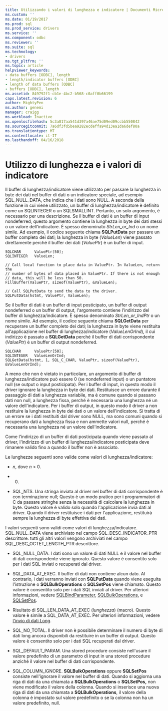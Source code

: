 ```yaml
---
title: Utilizzando i valori di lunghezza e indicatore | Documenti Microsoft
ms.custom: ''
ms.date: 01/19/2017
ms.prod: sql
ms.prod_service: drivers
ms.service: ''
ms.component: odbc
ms.reviewer: ''
ms.suite: sql
ms.technology:
- drivers
ms.tgt_pltfrm: ''
ms.topic: article
helpviewer_keywords:
- data buffers [ODBC], length
- length/indicator buffers [ODBC]
- length of data buffers [ODBC]
- buffers [ODBC], length
ms.assetid: 849792f1-cb1e-4bc2-b568-c0aff0b66199
caps.latest.revision: 6
author: MightyPen
ms.author: genemi
manager: craigg
ms.workload: Inactive
ms.openlocfilehash: 5c3a817aa541d397a46ae75d09ed09ccbb550842
ms.sourcegitcommit: 7a6df3fd5bea9282ecdeffa94d13ea1da6def80a
ms.translationtype: MT
ms.contentlocale: it-IT
ms.lasthandoff: 04/16/2018
---
```

# <a name="using-length-and-indicator-values"></a>Utilizzo di lunghezza e i valori di indicatore
Il buffer di lunghezza/indicatore viene utilizzato per passare la lunghezza in byte dei dati nel buffer di dati o un indicatore speciale, ad esempio SQL_NULL_DATA, che indica che i dati sono NULL. A seconda della funzione in cui viene utilizzato, un buffer di lunghezza/indicatore è definito come un SQLINTEGER o un SQLSMALLINT. Pertanto, un solo argomento, è necessario per una descrizione. Se il buffer di dati è un buffer di input nondeferred, questo argomento contiene la lunghezza in byte dei dati stessi o un valore dell'indicatore. È spesso denominato *StrLen_or_Ind* o un nome simile. Ad esempio, il codice seguente chiama **SQLPutData** per passare un buffer completo dei dati; la lunghezza in byte (*ValueLen*) viene passato direttamente perché il buffer dei dati (*ValuePtr*) è un buffer di input.  
  
```  
SQLCHAR      ValuePtr[50];  
SQLINTEGER   ValueLen;  
  
// Call local function to place data in ValuePtr. In ValueLen, return the  
// number of bytes of data placed in ValuePtr. If there is not enough  
// data, this will be less than 50.  
FillBuffer(ValuePtr, sizeof(ValuePtr), &ValueLen);  
  
// Call SQLPutData to send the data to the driver.  
SQLPutData(hstmt, ValuePtr, ValueLen);  
```  
  
 Se il buffer di dati è un buffer di input posticipato, un buffer di output nondeferred o un buffer di output, l'argomento contiene l'indirizzo del buffer di lunghezza/indicatore. È spesso denominato *StrLen_or_IndPtr* o un nome simile. Ad esempio, il codice seguente chiama **SQLGetData** per recuperare un buffer completo dei dati; la lunghezza in byte viene restituita all'applicazione nel buffer di lunghezza/indicatore (*ValueLenOrInd*), il cui indirizzo è passato a **SQLGetData** perché il buffer di dati corrispondente (*ValuePtr*) è un buffer di output nondeferred.  
  
```  
SQLCHAR      ValuePtr[50];  
SQLINTEGER   ValueLenOrInd;  
SQLGetData(hstmt, 1, SQL_C_CHAR, ValuePtr, sizeof(ValuePtr), &ValueLenOrInd);  
```  
  
 A meno che non è vietato in particolare, un argomento di buffer di lunghezza/indicatore può essere 0 (se nondeferred input) o un puntatore null (se output o input posticipata). Per i buffer di input, in questo modo il driver ignorare la lunghezza in byte dei dati. Restituisce un errore durante il passaggio di dati a lunghezza variabile, ma è comune quando si passano dati non null, a lunghezza fissa, perché è necessaria una lunghezza né un valore dell'indicatore. Per i buffer di output, in questo modo il driver a non restituire la lunghezza in byte dei dati o un valore dell'indicatore. Si tratta di un errore se i dati restituiti dal driver sono NULL, ma sono comuni quando si recuperano dati a lunghezza fissa e non ammette valori null, perché è necessaria una lunghezza né un valore dell'indicatore.  
  
 Come l'indirizzo di un buffer di dati posticipata quando viene passato al driver, l'indirizzo di un buffer di lunghezza/indicatore posticipata deve rimanere valido fino a quando il buffer non è associato.  
  
 Le lunghezze seguenti sono valide come valori di lunghezza/indicatore:  
  
-   *n*, dove *n* > 0.  
  
-   0.  
  
-   SQL_NTS. Una stringa inviata al driver nel buffer di dati corrispondente è con terminazione null; Questo è un modo pratico per i programmatori di C da passare stringhe senza la necessità di calcolare la lunghezza in byte. Questo valore è valido solo quando l'applicazione invia dati al driver. Quando il driver restituisce i dati per l'applicazione, restituirà sempre la lunghezza di byte effettiva dei dati.  
  
 I valori seguenti sono validi come valori di lunghezza/indicatore. SQL_NULL_DATA viene archiviato nel campo SQL_DESC_INDICATOR_PTR descrittore. tutti gli altri valori vengono archiviati nel campo SQL_DESC_OCTET_LENGTH_PTR descrittore.  
  
-   SQL_NULL_DATA. I dati sono un valore di dati NULL e il valore nel buffer di dati corrispondente viene ignorato. Questo valore è consentito solo per i dati SQL inviati o recuperati dal driver.  
  
-   SQL_DATA_AT_EXEC. Il buffer di dati non contiene alcun dato. Al contrario, i dati verranno inviati con **SQLPutData** quando viene eseguita l'istruzione o **SQLBulkOperations** o **SQLSetPos** viene chiamato. Questo valore è consentito solo per i dati SQL inviati al driver. Per ulteriori informazioni, vedere [SQLBindParameter](../../../odbc/reference/syntax/sqlbindparameter-function.md), [SQLBulkOperations](../../../odbc/reference/syntax/sqlbulkoperations-function.md), e [SQLSetPos](../../../odbc/reference/syntax/sqlsetpos-function.md).  
  
-   Risultato di SQL_LEN_DATA_AT_EXEC (*lunghezza*) (macro). Questo valore è simile a SQL_DATA_AT_EXEC. Per ulteriori informazioni, vedere [l'invio di dati Long](../../../odbc/reference/develop-app/sending-long-data.md).  
  
-   SQL_NO_TOTAL. Il driver non è possibile determinare il numero di byte di dati long ancora disponibili da restituire in un buffer di output. Questo valore è consentito solo per i dati SQL recuperati dal driver.  
  
-   SQL_DEFAULT_PARAM. Una stored procedure consiste nell'usare il valore predefinito di un parametro di input in una stored procedure anziché il valore nel buffer di dati corrispondente.  
  
-   SQL_COLUMN_IGNORE. **SQLBulkOperations** oppure **SQLSetPos** consiste nell'ignorare il valore nel buffer di dati. Quando si aggiorna una riga di dati da una chiamata a **SQLBulkOperations** o **SQLSetPos,** non viene modificato il valore della colonna. Quando si inserisce una nuova riga di dati da una chiamata a **SQLBulkOperations**, il valore della colonna è impostato sul valore predefinito o se la colonna non ha un valore predefinito, null.
